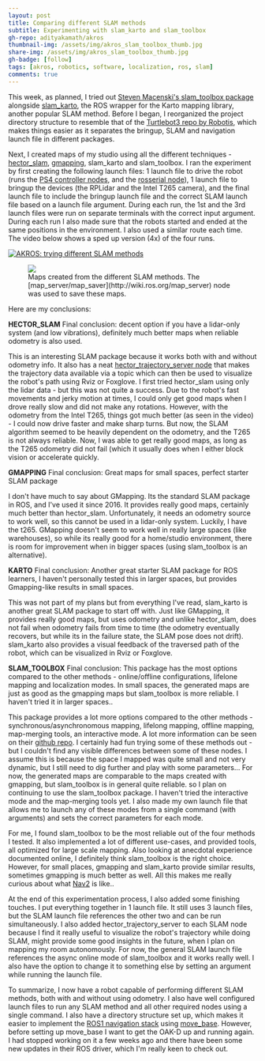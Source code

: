```yaml
---
layout: post
title: Comparing different SLAM methods
subtitle: Experimenting with slam_karto and slam_toolbox
gh-repo: adityakamath/akros
thumbnail-img: /assets/img/akros_slam_toolbox_thumb.jpg
share-img: /assets/img/akros_slam_toolbox_thumb.jpg
gh-badge: [follow]
tags: [akros, robotics, software, localization, ros, slam]
comments: true
---
```


This week, as planned, I tried out [Steven Macenski's slam_toolbox package](https://github.com/SteveMacenski/slam_toolbox) alongside [slam_karto](http://wiki.ros.org/slam_karto), the ROS wrapper for the Karto mapping library, another popular SLAM method. Before I began, I reorganized the project directory structure to resemble that of the [Turtlebot3 repo by Robotis](https://github.com/ROBOTIS-GIT/turtlebot3), which makes things easier as it separates the bringup, SLAM and navigation launch file in different packages. 

Next, I created maps of my studio using all the different techniques - [hector_slam](http://wiki.ros.org/hector_slam), [gmapping](http://wiki.ros.org/gmapping), slam_karto and slam_toolbox. I ran the experiment by first creating the following launch files: 1 launch file to drive the robot (runs the [PS4 controller nodes](https://github.com/adityakamath/ds4_driver), and the [rosserial node](http://wiki.ros.org/rosserial_python)), 1 launch file to bringup the devices (the RPLidar and the Intel T265 camera), and the final launch file to include the bringup launch file and the correct SLAM launch file based on a launch file argument. During each run, the 1st and the 3rd launch files were run on separate terminals with the correct input argument. During each run I also made sure that the robots started and ended at the same positions in the environment. I also used a similar route each time. The video below shows a sped up version (4x) of the four runs. 

[![AKROS: trying different SLAM methods](https://adityakamath.github.io/assets/img/akros_slam_test_ss.png)](https://www.youtube.com/watch?v=4jr_IaAeu-M "AKROS: trying different SLAM methods")
  
<figure class="aligncenter">
	<img src="https://adityakamath.github.io/assets/img/akros_slam_maps.jpg" />
	<figcaption>Maps created from the different SLAM methods. The [map_server/map_saver](http://wiki.ros.org/map_server) node was used to save these maps.</figcaption>
</figure>
  
Here are my conclusions:
  
**HECTOR_SLAM**
Final conclusion: decent option if you have a lidar-only system (and low vibrations), definitely much better maps when reliable odometry is also used.

This is an interesting SLAM package because it works both with and without odometry info. It also has a neat [hector_trajectory_server node](http://wiki.ros.org/hector_trajectory_server) that makes the trajectory data available via a topic which can then be used to visualize the robot's path using Rviz or Foxglove. I first tried hector_slam using only the lidar data - but this was not quite a success. Due to the robot's fast movements and jerky motion at times, I could only get good maps when I drove really slow and did not make any rotations. However, with the odometry from the Intel T265, things got much better (as seen in the video) - I could now drive faster and make sharp turns. But now, the SLAM algorithm seemed to be heavily dependent on the odometry, and the T265 is not always reliable. Now, I was able to get really good maps, as long as the T265 odometry did not fail (which it usually does when I either block vision or accelerate quickly. 

**GMAPPING**
Final conclusion: Great maps for small spaces, perfect starter SLAM package

I don't have much to say about GMapping. Its the standard SLAM package in ROS, and I've used it since 2016. It provides really good maps, certainly much better than hector_slam. Unfortunately, it needs an odometry source to work well, so this cannot be used in a lidar-only system. Luckily, I have the t265. GMapping doesn't seem to work well in really large spaces (like warehouses), so while its really good for a home/studio environment, there is room for improvement when in bigger spaces (using slam_toolbox is an alternative). 
  
**KARTO**
Final conclusion: Another great starter SLAM package for ROS learners, I haven't personally tested this in larger spaces, but provides Gmapping-like results in small spaces.

This was not part of my plans but from everything I've read, slam_karto is another great SLAM package to start off with. Just like GMapping, it provides really good maps, but uses odometry and unlike hector_slam, does not fail when odometry fails from time to time (the odometry eventually recovers, but while its in the failure state, the SLAM pose does not drift). slam_karto also provides a visual feedback of the traversed path of the robot, which can be visualized in Rviz or Foxglove.
  
**SLAM_TOOLBOX**
Final conclusion: This package has the most options compared to the other methods - online/offline configurations, lifelone mapping and localization modes. In small spaces, the generated maps are just as good as the gmapping maps but slam_toolbox is more reliable. I haven't tried it in larger spaces..

This package provides a lot more options compared to the other methods - synchronous/asynchronomous mapping, lifelong mapping, offline mapping, map-merging tools, an interactive mode. A lot more information can be seen on their [github repo](https://github.com/SteveMacenski/slam_toolbox/tree/noetic-devel). I certainly had fun trying some of these methods out - but I couldn't find any visible differences between some of these nodes. I assume this is because the space I mapped was quite small and not very dynamic, but I still need to dig further and play with some parameters... For now, the generated maps are comparable to the maps created with gmapping, but slam_toolbox is in general quite reliable.  so I plan on continuing to use the slam_toolbox package. I haven't tried the interactive mode and the map-merging tools yet. I also made my own launch file that allows me to launch any of these modes from a single command (with arguments) and sets the correct parameters for each mode.

For me, I found slam_toolbox to be the most reliable out of the four methods I tested. It also implemented a lot of different use-cases, and provided tools, all optimized for large scale mapping. Also looking at anecdotal experience documented online, I definitely think slam_toolbox is the right choice. However, for small places, gmapping and slam_karto provide similar results, sometimes gmapping is much better as well. All this makes me really curious about what [Nav2](https://navigation.ros.org/) is like..
  
At the end of this experimentation process, I also added some finishing touches. I put everything together in 1 launch file. It still uses 3 launch files, but the SLAM launch file references the other two and can be run simultaneously. I also added hector_trajectory_server to each SLAM node because I find it really useful to visualize the robot's trajectory while doing SLAM, might provide some good insights in the future, when I plan on mapping my room autonomously. For now, the general SLAM launch file references the async online mode of slam_toolbox and it works really well. I also have the option to change it to something else by setting an argument while running the launch file.
  
To summarize, I now have a robot capable of performing different SLAM methods, both with and without using odometry. I also have well configured launch files to run any SLAM method and all other required nodes using a single command. I also have a directory structure set up, which makes it easier to implement the [ROS1 navigation stack](http://wiki.ros.org/move_base?action=AttachFile&do=view&target=overview_tf.png) using [move_base](http://wiki.ros.org/move_base). However, before setting up move_base I want to get the OAK-D up and running again. I had stopped working on it a few weeks ago and there have been some new updates in their ROS driver, which I'm really keen to check out. 
